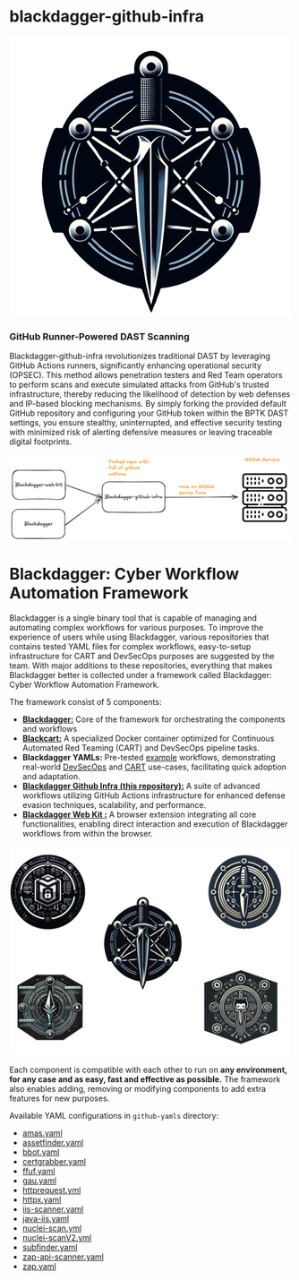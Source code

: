 # blackdagger-github-infra

<p align="center">
  <img src="https://github.com/ErdemOzgen/blackdagger/blob/main/assets/images/blackdaggerReadme.png" width="500" alt="blackdagger-logo">
</p>

### GitHub Runner-Powered DAST Scanning

Blackdagger-github-infra revolutionizes traditional DAST by leveraging GitHub Actions runners, significantly enhancing operational security (OPSEC). This method allows penetration testers and Red Team operators to perform scans and execute simulated attacks from GitHub's trusted infrastructure, thereby reducing the likelihood of detection by web defenses and IP-based blocking mechanisms. By simply forking the provided default GitHub repository and configuring your GitHub token within the BPTK DAST settings, you ensure stealthy, uninterrupted, and effective security testing with minimized risk of alerting defensive measures or leaving traceable digital footprints.

![](./imgs/arch.png)


# Blackdagger: Cyber Workflow Automation Framework
Blackdagger is a single binary tool that is capable of managing and automating complex workflows for various purposes. To improve the experience of users while using Blackdagger, various repositories that contains tested YAML files for complex workflows, easy-to-setup infrastructure for CART and DevSecOps purposes are suggested by the team. With major additions to these repositories, everything that makes Blackdagger better is collected under a framework called Blackdagger: Cyber Workflow Automation Framework.

The framework consist of 5 components:

- [**Blackdagger:**](https://github.com/ErdemOzgen/blackdagger) Core of the framework for orchestrating the components and workflows
- [**Blackcart:**](https://github.com/ErdemOzgen/blackcart) A specialized Docker container optimized for Continuous Automated Red Teaming (CART) and DevSecOps pipeline tasks.
- **Blackdagger YAMLs:** Pre-tested [example](https://github.com/ErdemOzgen/blackdagger-default) workflows, demonstrating real-world [DevSecOps](https://github.com/ErdemOzgen/blackdagger-devsecops) and [CART](https://github.com/ErdemOzgen/blackdagger-cart) use-cases, facilitating quick adoption and adaptation.
- [**Blackdagger Github Infra (this repository):**](https://github.com/ErdemOzgen/blackdagger-github-infra) A suite of advanced workflows utilizing GitHub Actions infrastructure for enhanced defense evasion techniques, scalability, and performance.
- [**Blackdagger Web Kit :**](https://github.com/ErdemOzgen/blackdagger-web-kit) A browser extension integrating all core functionalities, enabling direct interaction and execution of Blackdagger workflows from within the browser.

<p align="center">
  <img src="https://github.com/ErdemOzgen/blackdagger/blob/main/assets/images/framework_diagram.png" width="500" alt="framework-diagram">
</p>

Each component is compatible with each other to run on **any environment, for any case and as easy, fast and effective as possible.** The framework also enables adding, removing or modifying components to add extra features for new purposes.

Available YAML configurations in `github-yamls` directory:

- [amas.yaml](github-yamls/amas.yaml)
- [assetfinder.yaml](github-yamls/assetfinder.yaml)
- [bbot.yaml](github-yamls/bbot.yaml)
- [certgrabber.yaml](github-yamls/certgrabber.yaml)
- [ffuf.yaml](github-yamls/ffuf.yaml)
- [gau.yaml](github-yamls/gau.yaml)
- [httprequest.yml](github-yamls/httprequest.yml)
- [httpx.yaml](github-yamls/httpx.yaml)
- [iis-scanner.yaml](github-yamls/iis-scanner.yaml)
- [java-iis.yaml](github-yamls/java-iis.yaml)
- [nuclei-scan.yml](github-yamls/nuclei-scan.yml)
- [nuclei-scanV2.yml](github-yamls/nuclei-scan2.yml)
- [subfinder.yaml](github-yamls/subfinder.yaml)
- [zap-api-scanner.yaml](github-yamls/zap-api-scanner.yaml)
- [zap.yaml](github-yamls/zap.yaml)